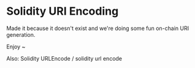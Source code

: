 # Solidity URI Encoding

Made it because it doesn't exist and we're doing some fun on-chain URI generation.

Enjoy ~



Also: Solidity URLEncode / solidity url encode


